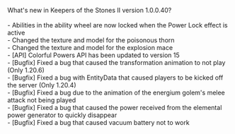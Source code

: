 What's new in Keepers of the Stones II version 1.0.0.40?<br/>
<br />- Abilities in the ability wheel are now locked when the Power Lock effect is active
<br />- Changed the texture and model for the poisonous thorn
<br />- Changed the texture and model for the explosion mace
<br />- [API] Colorful Powers API has been updated to version 15
<br />- [Bugfix] Fixed a bug that caused the transformation animation to not play (Only 1.20.6)
<br />- [Bugfix] Fixed a bug with EntityData that caused players to be kicked off the server (Only 1.20.4)
<br />- [Bugfix] Fixed a bug due to the animation of the energium golem's melee attack not being played
<br />- [Bugfix] Fixed a bug that caused the power received from the elemental power generator to quickly disappear
<br />- [Bugfix] Fixed a bug that caused vacuum battery not to work